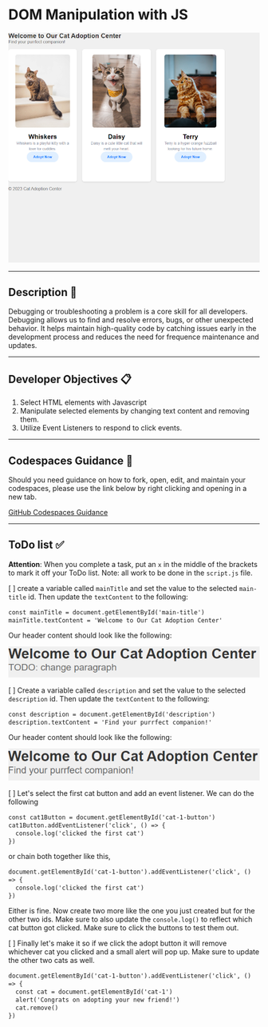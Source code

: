 # DOM Manipulation with JS

![example_3](./assets/code_examples/example_3.png)

---

## Description  📄

Debugging or troubleshooting a problem is a core skill for all developers. Debugging allows us to find and resolve errors, bugs, or other unexpected behavior. It helps maintain high-quality code by catching issues early in the development process and reduces the need for frequence maintenance and updates.

---

## Developer Objectives 📋

1. Select HTML elements with Javascript
2. Manipulate selected elements by changing text content and removing them.
3. Utilize Event Listeners to respond to click events.

---

## Codespaces Guidance 📄
Should you need guidance on how to fork, open, edit, and maintain your codespaces, please use the link below by right clicking and opening in a new tab.  

[GitHub Codespaces Guidance](https://gist.github.com/JohnWP8253/4fff80f43d07a04ee3f1514c0a1d354a)

---

## ToDo list ✅
**Attention**: When you complete a task, put an `x` in the middle of the brackets to mark it off your ToDo list.
Note: all work to be done in the `script.js` file.

[ ] create a variable called `mainTitle` and set the value to the selected `main-title` id. Then update the `textContent` to the following:
```
const mainTitle = document.getElementById('main-title')
mainTitle.textContent = 'Welcome to Our Cat Adoption Center'
```

Our header content should look like the following:

![example_1](./assets/code_examples/example_1.png)


[ ] Create a variable called `description` and set the value to the selected `description` id. Then update the `textContent` to the following:
```
const description = document.getElementById('description')
description.textContent = 'Find your purrfect companion!'
```

Our header content should look like the following:

![example_2](./assets/code_examples/example_2.png)

[ ] Let's select the first cat button and add an event listener. We can do the following
```
const cat1Button = document.getElementById('cat-1-button')
cat1Button.addEventListener('click', () => {
  console.log('clicked the first cat')
})
```
or chain both together like this,
```
document.getElementById('cat-1-button').addEventListener('click', () => {
  console.log('clicked the first cat')
})
```
Either is fine. Now create two more like the one you just created but for the other two ids. Make sure to also update the `console.log()` to reflect which cat button got clicked. Make sure to click the buttons to test them out.

[ ] Finally let's make it so if we click the adopt button it will remove whichever cat you clicked and a small alert will pop up. Make sure to update the other two cats as well.
```
document.getElementById('cat-1-button').addEventListener('click', () => {
  const cat = document.getElementById('cat-1')
  alert('Congrats on adopting your new friend!')
  cat.remove()
})
```
